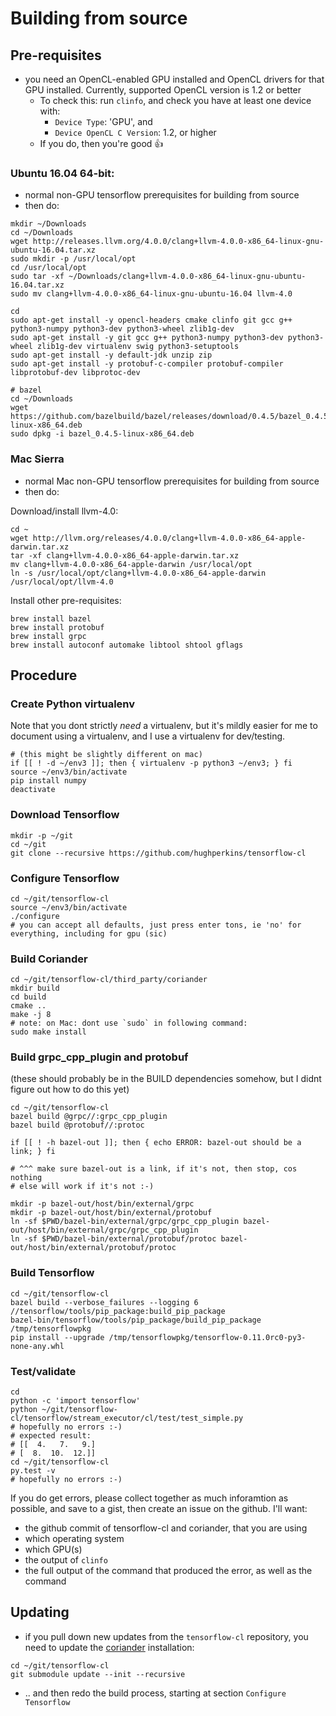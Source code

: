 # Building from source

## Pre-requisites

- you need an OpenCL-enabled GPU installed and OpenCL drivers for that GPU installed.  Currently, supported OpenCL version is 1.2 or better
  - To check this: run `clinfo`, and check you have at least one device with:
    - `Device Type`: 'GPU', and
    - `Device OpenCL C Version`: 1.2, or higher
  - If you do, then you're good :+1:

### Ubuntu 16.04 64-bit:

- normal non-GPU tensorflow prerequisites for building from source
- then do:
```
mkdir ~/Downloads
cd ~/Downloads
wget http://releases.llvm.org/4.0.0/clang+llvm-4.0.0-x86_64-linux-gnu-ubuntu-16.04.tar.xz
sudo mkdir -p /usr/local/opt
cd /usr/local/opt
sudo tar -xf ~/Downloads/clang+llvm-4.0.0-x86_64-linux-gnu-ubuntu-16.04.tar.xz
sudo mv clang+llvm-4.0.0-x86_64-linux-gnu-ubuntu-16.04 llvm-4.0

cd
sudo apt-get install -y opencl-headers cmake clinfo git gcc g++ python3-numpy python3-dev python3-wheel zlib1g-dev
sudo apt-get install -y git gcc g++ python3-numpy python3-dev python3-wheel zlib1g-dev virtualenv swig python3-setuptools
sudo apt-get install -y default-jdk unzip zip
sudo apt-get install -y protobuf-c-compiler protobuf-compiler libprotobuf-dev libprotoc-dev

# bazel
cd ~/Downloads
wget https://github.com/bazelbuild/bazel/releases/download/0.4.5/bazel_0.4.5-linux-x86_64.deb
sudo dpkg -i bazel_0.4.5-linux-x86_64.deb
```

### Mac Sierra

- normal Mac non-GPU tensorflow prerequisites for building from source
- then do:

Download/install llvm-4.0:
```
cd ~
wget http://llvm.org/releases/4.0.0/clang+llvm-4.0.0-x86_64-apple-darwin.tar.xz
tar -xf clang+llvm-4.0.0-x86_64-apple-darwin.tar.xz
mv clang+llvm-4.0.0-x86_64-apple-darwin /usr/local/opt
ln -s /usr/local/opt/clang+llvm-4.0.0-x86_64-apple-darwin /usr/local/opt/llvm-4.0
```

Install other pre-requisites:
```
brew install bazel
brew install protobuf
brew install grpc
brew install autoconf automake libtool shtool gflags
```

## Procedure

### Create Python virtualenv

Note that you dont strictly *need* a virtualenv, but it's mildly easier for me to document using a virtualenv, and I use a virtualenv for dev/testing.

```
# (this might be slightly different on mac)
if [[ ! -d ~/env3 ]]; then { virtualenv -p python3 ~/env3; } fi
source ~/env3/bin/activate
pip install numpy
deactivate
```

### Download Tensorflow

```
mkdir -p ~/git
cd ~/git
git clone --recursive https://github.com/hughperkins/tensorflow-cl
```

### Configure Tensorflow

```
cd ~/git/tensorflow-cl
source ~/env3/bin/activate
./configure
# you can accept all defaults, just press enter tons, ie 'no' for everything, including for gpu (sic)
```

### Build Coriander

```
cd ~/git/tensorflow-cl/third_party/coriander
mkdir build
cd build
cmake ..
make -j 8
# note: on Mac: dont use `sudo` in following command:
sudo make install
```

### Build grpc_cpp_plugin and protobuf

(these should probably be in the BUILD dependencies somehow, but I didnt figure out how to do this yet)
```
cd ~/git/tensorflow-cl
bazel build @grpc//:grpc_cpp_plugin
bazel build @protobuf//:protoc

if [[ ! -h bazel-out ]]; then { echo ERROR: bazel-out should be a link; } fi

# ^^^ make sure bazel-out is a link, if it's not, then stop, cos nothing
# else will work if it's not :-)

mkdir -p bazel-out/host/bin/external/grpc
mkdir -p bazel-out/host/bin/external/protobuf
ln -sf $PWD/bazel-bin/external/grpc/grpc_cpp_plugin bazel-out/host/bin/external/grpc/grpc_cpp_plugin
ln -sf $PWD/bazel-bin/external/protobuf/protoc bazel-out/host/bin/external/protobuf/protoc
```

### Build Tensorflow

```
cd ~/git/tensorflow-cl
bazel build --verbose_failures --logging 6 //tensorflow/tools/pip_package:build_pip_package
bazel-bin/tensorflow/tools/pip_package/build_pip_package /tmp/tensorflowpkg
pip install --upgrade /tmp/tensorflowpkg/tensorflow-0.11.0rc0-py3-none-any.whl
```

### Test/validate

```
cd
python -c 'import tensorflow'
python ~/git/tensorflow-cl/tensorflow/stream_executor/cl/test/test_simple.py
# hopefully no errors :-)
# expected result:
# [[  4.   7.   9.]
# [  8.  10.  12.]]
cd ~/git/tensorflow-cl
py.test -v
# hopefully no errors :-)
```

If you do get errors, please collect together as much inforamtion as possible, and save to a gist, then create an issue on the github.  I'll want:
  - the github commit of tensorflow-cl and coriander, that you are using
  - which operating system
  - which GPU(s)
  - the output of `clinfo`
  - the full output of the command that produced the error, as well as the command

## Updating

- if you pull down new updates from the `tensorflow-cl` repository, you need to update the [coriander](https://github.com/hughperkins/coriander) installation:
```
cd ~/git/tensorflow-cl
git submodule update --init --recursive
```
- .. and then redo the build process, starting at section `Configure Tensorflow`
